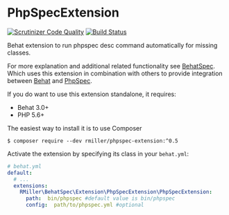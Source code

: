 PhpSpecExtension
================

[![Scrutinizer Code Quality](https://scrutinizer-ci.com/g/richardmiller/PhpSpecExtension/badges/quality-score.png?b=master)](https://scrutinizer-ci.com/g/richardmiller/PhpSpecExtension/?branch=master)
[![Build Status](https://scrutinizer-ci.com/g/richardmiller/PhpSpecExtension/badges/build.png?b=master)](https://scrutinizer-ci.com/g/richardmiller/PhpSpecExtension/build-status/master)

Behat extension to run phpspec desc command automatically for missing classes.

For more explanation and additional related functionality see [BehatSpec](https://github.com/richardmiller/BehatSpec).
Which uses this extension in combination with others to provide integration
between [Behat](http://docs.behat.org/en/v3.0/) and [PhpSpec](http://phpspec.net/).


If you do want to use this extension standalone, it requires:

* Behat 3.0+
* PHP 5.6+


The easiest way to install it is to use Composer

```
$ composer require --dev rmiller/phpspec-extension:^0.5
```

Activate the extension by specifying its class in your ``behat.yml``:

```yaml
# behat.yml
default:
  # ...
  extensions:
    RMiller\BehatSpec\Extension\PhpSpecExtension\PhpSpecExtension:
      path:  bin/phpspec #default value is bin/phpspec
      config:  path/to/phpspec.yml #optional
```
